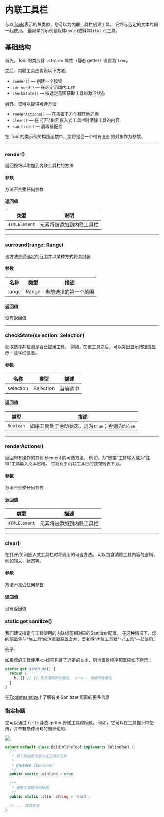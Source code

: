 # 内联工具栏

与以[Tools](tools.md)表示的块类似，您可以为内联工具栏创建工具。 它将与选定的文本片段一起使用。 最简单的示例是粗体(`bold`)或斜体(`italic`)工具。

## 基础结构

首先，Tool 的类应将 `isInline` 属性（静态 getter）设置为 `true`。

之后，内联工具应实现以下方法。

- `render()` — 创建一个按钮
- `surround()` — 在选定范围内工作
- `checkState()` — 按选定范围获取工具的激活状态

另外，您可以提供可选方法

- `renderActions()` — 在按钮下方创建其他元素
- `clear()` — 在 打开/关闭 嵌入式工具栏时清除工具的内容
- `sanitize()` — 消毒器配置

在 Tool 的类示例的构造函数中，您将接受一个带有 [API](api.md) 的对象作为参数。

---

### render()

返回按钮以附加到内联工具栏的方法

#### 参数

方法不接受任何参数

#### 返回值

类型 | 说明 |
-- | -- |
`HTMLElement` | 元素将被添加到内联工具栏 |

---

### surround(range: Range)

该方法接受选定的范围并以某种方式将其封装

#### 参数

名称 | 类型 | 描述 |
-- |-- | -- |
range | Range | 当前选择的第一个范围 |

#### 返回值

没有返回值

---

### checkState(selection: Selection)

获取选择并检测是否已应用工具。 例如，在该工具之后，可以突出显示按钮或显示一些详细信息。

#### 参数

名称 | 类型 | 描述 |
-- |-- | -- |
selection | Selection | 当前选中 |

#### 返回值

类型 | 描述 |
-- | -- |
`Boolean` | 如果工具处于活动状态，则为`true`；否则为`false` |

---

### renderActions()

返回带有操作的其他 Element 的可选方法。 例如，为“链接”工具输入或为“注释”工具输入文本区域。 它将位于内联工具栏的按钮列表下方。

#### 参数

方法不接受任何参数

#### 返回值

类型 | 描述 |
-- | -- |
`HTMLElement` | 元素将被添加到内联工具栏 |

---

### clear()

在打开/关闭嵌入式工具栏时将调用的可选方法。 可以包含清除工具内容的逻辑，例如输入，状态等。

#### 参数

方法不接受任何参数

#### 返回值

没有返回值

### static get sanitize()

我们建议指定与工具使用的内联标签相对应的Sanitizer配置。 在这种情况下，您的配置将与“块工具”的消毒器配置合并，后者将“内联工具栏”与“工具”一起使用。

例子:

如果您的工具使用`<b>`标签包裹了选定的文本，则消毒器程序配置应如下所示：

```js
static get sanitize() {
  return {
    b: {} // {} 表示清除所有属性。 true - 保留所有属性
  }
}
```

在[Tools#sanitize](tools.md#sanitize)上了解有关 Sanitizer 配置的更多信息

### 指定标题

您可以通过 `title` 静态 getter 传递工具的标题。 例如，它可以在工具提示中使用，并带有悬停出现的图标说明。

![](https://editorjs.io/uploads/87407851a6a7b346dc4bf94ba993b4d6.jpeg)

```ts
export default class BoldInlineTool implements InlineTool {
  /**
   * 将工具指定为嵌入式工具栏工具
   *
   * @return {boolean}
   */
  public static isInline = true;

  /**
   * 悬停工具提示的标题
   */
  public static title: string = 'Bold';

  // ... 其他方法
}
```
